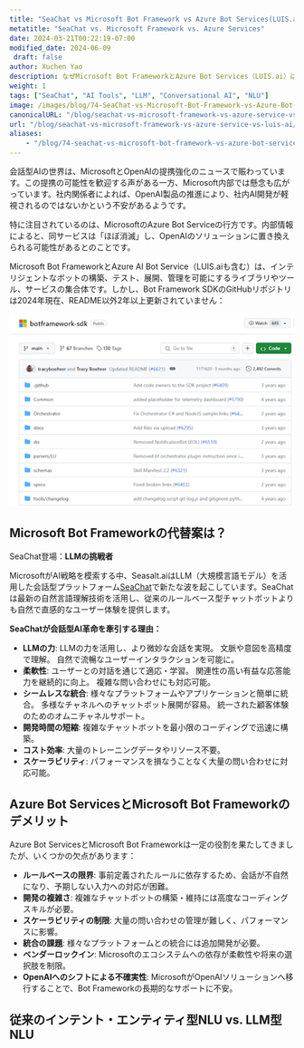 ```yaml
---
title: "SeaChat vs Microsoft Bot Framework vs Azure Bot Services(LUIS.ai)"
metatitle: "SeaChat vs. Microsoft Framework vs. Azure Services"
date: 2024-03-21T00:22:19-07:00
modified_date: 2024-06-09
 draft: false
author: Xuchen Yao
description: なぜMicrosoft Bot FrameworkとAzure Bot Services（LUIS.ai）は時代遅れなのか？SeaChatを発見しよう―先進的なLLM技術で、繰り返し型チャットボットから脱却し、人間らしい会話を実現。
weight: 1
tags: ["SeaChat", "AI Tools", "LLM", "Conversational AI", "NLU"]
image: /images/blog/74-SeaChat-vs-Microsoft-Bot-Framework-vs-Azure-Bot-Service-vs-luis-ai/blog-banner.png
canonicalURL: "/blog/seachat-vs-microsoft-framework-vs-azure-service-vs-luis-ai/"
url: "/blog/seachat-vs-microsoft-framework-vs-azure-service-vs-luis-ai/"
aliases:
    - "/blog/74-seachat-vs-microsoft-bot-framework-vs-azure-bot-service-vs-luis-ai/"
---
```


会話型AIの世界は、MicrosoftとOpenAIの提携強化のニュースで賑わっています。この提携の可能性を歓迎する声がある一方、Microsoft内部では懸念も広がっています。社内関係者によれば、OpenAI製品の推進により、社内AI開発が軽視されるのではないかという不安があるようです。

特に注目されているのは、MicrosoftのAzure Bot Serviceの行方です。内部情報によると、同サービスは「ほぼ消滅」し、OpenAIのソリューションに置き換えられる可能性があるとのことです。

Microsoft Bot FrameworkとAzure AI Bot Service（LUIS.aiも含む）は、インテリジェントなボットの構築、テスト、展開、管理を可能にするライブラリやツール、サービスの集合体です。しかし、Bot Framework SDKのGitHubリポジトリは2024年現在、README以外2年以上更新されていません：

<img height="60%" width="100%" src="/images/blog/74-SeaChat-vs-Microsoft-Bot-Framework-vs-Azure-Bot-Service-vs-luis-ai/1-Microsoft-bot-framework.png" alt="">

## Microsoft Bot Frameworkの代替案は？

SeaChat登場：**LLMの挑戦者**

MicrosoftがAI戦略を模索する中、Seasalt.aiはLLM（大規模言語モデル）を活用した会話型プラットフォーム[SeaChat](https://chat.seasalt.ai/?utm_source=blog)で新たな波を起こしています。SeaChatは最新の自然言語理解技術を活用し、従来のルールベース型チャットボットよりも自然で直感的なユーザー体験を提供します。

**SeaChatが会話型AI革命を牽引する理由：**
- **LLMの力**:
LLMの力を活用し、より微妙な会話を実現。
文脈や意図を高精度で理解。
自然で流暢なユーザーインタラクションを可能に。
- **柔軟性**:
ユーザーとの対話を通じて適応・学習。
関連性の高い有益な応答能力を継続的に向上。
複雑な問い合わせにも対応可能。
- **シームレスな統合**:
様々なプラットフォームやアプリケーションと簡単に統合。
多様なチャネルへのチャットボット展開が容易。
統一された顧客体験のためのオムニチャネルサポート。
- **開発時間の短縮**: 複雑なチャットボットを最小限のコーディングで迅速に構築。
- **コスト効率**: 大量のトレーニングデータやリソース不要。
- **スケーラビリティ**: パフォーマンスを損なうことなく大量の問い合わせに対応可能。

## Azure Bot ServicesとMicrosoft Bot Frameworkのデメリット
Azure Bot ServicesとMicrosoft Bot Frameworkは一定の役割を果たしてきましたが、いくつかの欠点があります：
- **ルールベースの限界**: 事前定義されたルールに依存するため、会話が不自然になり、予期しない入力への対応が困難。
- **開発の複雑さ**: 複雑なチャットボットの構築・維持には高度なコーディングスキルが必要。
- **スケーラビリティの制限**: 大量の問い合わせの管理が難しく、パフォーマンスに影響。
- **統合の課題**: 様々なプラットフォームとの統合には追加開発が必要。
- **ベンダーロックイン**: Microsoftのエコシステムへの依存が柔軟性や将来の選択肢を制限。
- **OpenAIへのシフトによる不確実性**: MicrosoftがOpenAIソリューションへ移行することで、Bot Frameworkの長期的なサポートに不安。

## 従来のインテント・エンティティ型NLU vs. LLM型NLU
